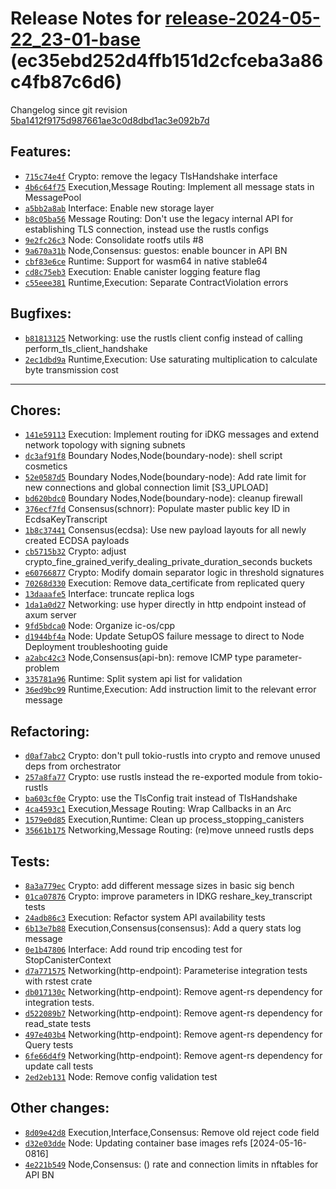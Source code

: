 Release Notes for [**release-2024-05-22\_23-01-base**](https://github.com/dfinity/ic/tree/release-2024-05-22_23-01-base) (ec35ebd252d4ffb151d2cfceba3a86c4fb87c6d6)
===================================================================================================================================================================

Changelog since git revision [5ba1412f9175d987661ae3c0d8dbd1ac3e092b7d](https://dashboard.internetcomputer.org/release/5ba1412f9175d987661ae3c0d8dbd1ac3e092b7d)

Features:
---------

* [`715c74e4f`](https://github.com/dfinity/ic/commit/715c74e4f) Crypto: remove the legacy TlsHandshake interface
* [`4b6c64f75`](https://github.com/dfinity/ic/commit/4b6c64f75) Execution,Message Routing: Implement all message stats in MessagePool
* [`a5bb2a8ab`](https://github.com/dfinity/ic/commit/a5bb2a8ab) Interface: Enable new storage layer
* [`b8c05ba56`](https://github.com/dfinity/ic/commit/b8c05ba56) Message Routing: Don't use the legacy internal API for establishing TLS connection, instead use the rustls configs
* [`9e2fc26c3`](https://github.com/dfinity/ic/commit/9e2fc26c3) Node: Consolidate rootfs utils #8
* [`9a670a31b`](https://github.com/dfinity/ic/commit/9a670a31b) Node,Consensus: guestos: enable bouncer in API BN
* [`cbf83e6ce`](https://github.com/dfinity/ic/commit/cbf83e6ce) Runtime: Support for wasm64 in native stable64
* [`cd8c75eb3`](https://github.com/dfinity/ic/commit/cd8c75eb3) Execution: Enable canister logging feature flag
* [`c55eee381`](https://github.com/dfinity/ic/commit/c55eee381) Runtime,Execution: Separate ContractViolation errors

Bugfixes:
---------

* [`b81813125`](https://github.com/dfinity/ic/commit/b81813125) Networking: use the rustls client config instead of calling perform\_tls\_client\_handshake
* [`2ec1dbd9a`](https://github.com/dfinity/ic/commit/2ec1dbd9a) Runtime,Execution: Use saturating multiplication to calculate byte transmission cost

-----------------------------


Chores:
-------

* [`141e59113`](https://github.com/dfinity/ic/commit/141e59113) Execution: Implement routing for iDKG messages and extend network topology with signing subnets
* [`dc3af91f8`](https://github.com/dfinity/ic/commit/dc3af91f8) Boundary Nodes,Node(boundary-node): shell script cosmetics
* [`52e0587d5`](https://github.com/dfinity/ic/commit/52e0587d5) Boundary Nodes,Node(boundary-node): Add rate limit for new connections and global connection limit [S3\_UPLOAD]
* [`bd620bdc0`](https://github.com/dfinity/ic/commit/bd620bdc0) Boundary Nodes,Node(boundary-node): cleanup firewall
* [`376ecf7fd`](https://github.com/dfinity/ic/commit/376ecf7fd) Consensus(schnorr): Populate master public key ID in EcdsaKeyTranscript
* [`1b8c37441`](https://github.com/dfinity/ic/commit/1b8c37441) Consensus(ecdsa): Use new payload layouts for all newly created ECDSA payloads
* [`cb5715b32`](https://github.com/dfinity/ic/commit/cb5715b32) Crypto: adjust crypto\_fine\_grained\_verify\_dealing\_private\_duration\_seconds buckets
* [`e60766877`](https://github.com/dfinity/ic/commit/e60766877) Crypto: Modify domain separator logic in threshold signatures
* [`70268d330`](https://github.com/dfinity/ic/commit/70268d330) Execution: Remove data\_certificate from replicated query
* [`13daaafe5`](https://github.com/dfinity/ic/commit/13daaafe5) Interface: truncate replica logs
* [`1da1a0d27`](https://github.com/dfinity/ic/commit/1da1a0d27) Networking: use hyper directly in http endpoint instead of axum server
* [`9fd5bdca0`](https://github.com/dfinity/ic/commit/9fd5bdca0) Node: Organize ic-os/cpp
* [`d1944bf4a`](https://github.com/dfinity/ic/commit/d1944bf4a) Node: Update SetupOS failure message to direct to Node Deployment troubleshooting guide
* [`a2abc42c3`](https://github.com/dfinity/ic/commit/a2abc42c3) Node,Consensus(api-bn): remove ICMP type parameter-problem
* [`335781a96`](https://github.com/dfinity/ic/commit/335781a96) Runtime: Split system api list for validation
* [`36ed9bc99`](https://github.com/dfinity/ic/commit/36ed9bc99) Runtime,Execution: Add instruction limit to the relevant error message

Refactoring:
------------

* [`d0af7abc2`](https://github.com/dfinity/ic/commit/d0af7abc2) Crypto: don't pull tokio-rustls into crypto and remove unused deps from orchestrator
* [`257a8fa77`](https://github.com/dfinity/ic/commit/257a8fa77) Crypto: use rustls instead the re-exported module from tokio-rustls
* [`ba603cf0e`](https://github.com/dfinity/ic/commit/ba603cf0e) Crypto: use the TlsConfig trait instead of TlsHandshake
* [`4ca4593c1`](https://github.com/dfinity/ic/commit/4ca4593c1) Execution,Message Routing: Wrap Callbacks in an Arc
* [`1579e0d85`](https://github.com/dfinity/ic/commit/1579e0d85) Execution,Runtime: Clean up process\_stopping\_canisters
* [`35661b175`](https://github.com/dfinity/ic/commit/35661b175) Networking,Message Routing: (re)move unneed rustls deps

Tests:
------

* [`8a3a779ec`](https://github.com/dfinity/ic/commit/8a3a779ec) Crypto: add different message sizes in basic sig bench
* [`01ca07876`](https://github.com/dfinity/ic/commit/01ca07876) Crypto: improve parameters in IDKG reshare\_key\_transcript tests
* [`24adb86c3`](https://github.com/dfinity/ic/commit/24adb86c3) Execution: Refactor system API availability tests
* [`6b13e7b88`](https://github.com/dfinity/ic/commit/6b13e7b88) Execution,Consensus(consensus): Add a query stats log message
* [`0e1b47806`](https://github.com/dfinity/ic/commit/0e1b47806) Interface: Add round trip encoding test for StopCanisterContext
* [`d7a771575`](https://github.com/dfinity/ic/commit/d7a771575) Networking(http-endpoint): Parameterise integration tests with rstest crate
* [`db017130c`](https://github.com/dfinity/ic/commit/db017130c) Networking(http-endpoint): Remove agent-rs dependency for integration tests.
* [`d522089b7`](https://github.com/dfinity/ic/commit/d522089b7) Networking(http-endpoint): Remove agent-rs dependency for read\_state tests
* [`497e403b4`](https://github.com/dfinity/ic/commit/497e403b4) Networking(http-endpoint): Remove agent-rs dependency for Query tests
* [`6fe66d4f9`](https://github.com/dfinity/ic/commit/6fe66d4f9) Networking(http-endpoint): Remove agent-rs dependency for update call tests
* [`2ed2eb131`](https://github.com/dfinity/ic/commit/2ed2eb131) Node: Remove config validation test

Other changes:
--------------

* [`8d09e42d8`](https://github.com/dfinity/ic/commit/8d09e42d8) Execution,Interface,Consensus: Remove old reject code field
* [`d32e03dde`](https://github.com/dfinity/ic/commit/d32e03dde) Node: Updating container base images refs [2024-05-16-0816]
* [`4e221b549`](https://github.com/dfinity/ic/commit/4e221b549) Node,Consensus: () rate and connection limits in nftables for API BN

